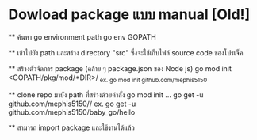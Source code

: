 # Dowload package แบบ manual [Old!]

** ค้นหา go environment path
go env GOPATH


** เข้าไปยัง path และสร้าง directory "src" ซึ่งจะใช้เก็บไฟล์ source code ของโปรเจ็ค


** สร้างตัวจัดการ package (คล้าย ๆ package.json ของ Node js)
go mod init <GOPATH/pkg/mod/*DIR>/<sub DIR>
ex. go mod init github.com/mephis5150


** clone repo มายัง path ที่สร้างด้วยคำสั่ง go mod init ...
go get -u github.com/mephis5150/<repo>/<package>
ex. go get -u github.com/mephis5150/baby_go/hello


** สามารถ import package และใช้งานได้แล้ว
